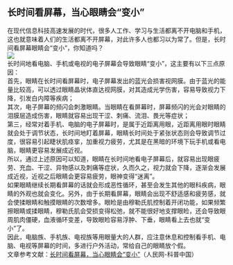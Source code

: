 ## 长时间看屏幕，当心眼睛会“变小”  
在现代信息科技高速发展的时代，很多人工作、学习与生活都离不开电脑和手机，这也就意味着人们的生活都离不开屏幕，对此许多人也都习以为常了。但是，长时间看屏幕眼睛会“变小”，你知道吗？  
![](http://cdncms.v-keep.cn/wp-content/uploads/2019/11/u20891944661629350624fm26gp0.jpg)  
长时间地看电脑、手机或电视的电子屏幕会导致眼睛“变小”，这主要有以下三点原因：  
首先，眼睛在长时间看屏幕时，电子屏幕发出的蓝光会损害视网膜。由于蓝光的能量比较高，可以透过眼睛晶状体直达视网膜，对其造成光学伤害，容易导致视力下降，引发白内障等疾病；  
其次，电子屏幕的频闪会刺激眼睛。当眼睛在看屏幕时，屏幕频闪的光会对眼睛的泪膜层造成伤害，眼睛就容易出现干涩、刺痛、流泪、畏光等症状；  
第三，经常对着手机、电脑的电子屏幕时，是属于近距离用眼，近距离用眼时眼睛就会处于调节状态，长时间地盯着屏幕，眼睛长时间处于紧张状态则会导致调节过度，很容易引起睫状肌痉挛，加重视力疲劳，尤其是在黑暗的环境下玩手机或看电脑，眼睛更容易发展成近视。  
所以，通过上述原因可以知道，眼睛在长时间地看电子屏幕后，就容易出现眼疲劳、充血、干涩、异物感以及刺痛等症状，久而久之，视力就会下降，逐渐会发展成近视，近视之后眼睛会更容易疲劳，眼神变得“迷离”。  
如果眼睛继续长期看屏幕的话就会形成恶性循环，甚至会发生其他的眼科疾病，眼睛的外观也就会变化。另外，由于长期看屏幕，眼睛会出现不舒适感和疲劳感，就会使揉眼睛和触摸眼睛的次数增多。眼睑是由穆勒氏肌控制着开闭功能，如果频繁擦眼睛或揉眼睛，穆勒氏肌会受损变得松弛，就不能很好地支撑眼睑，还会导致眼周肌肉僵硬，血液循环变差，导致眼睑容易浮肿、下垂，眼睛看上去也就“变小”了。  
因此，电脑族、手机族、电视族等用眼量大的人群，应注意休息和控制看手机、电脑、电视等屏幕的时间，多进行户外活动，常给自己的眼睛放个假。  
文章参考文献：<a href="http://jysh.people.cn/n1/2019/1108/c404390-31444093.html">长时间看屏幕，当心眼睛会“变小”</a>（人民网-科普中国）  

